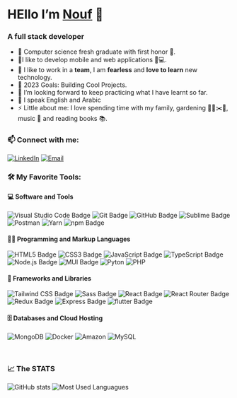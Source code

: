 # HEllo I’m [Nouf][website] 👋

### A full stack developer

- 🌱 Computer science fresh graduate with first honor 🥇. 
-  🔭I like to develop mobile and web applications 📱💻.
- 🤝 I like to work in a **team**, I am **fearless** and **love to learn** new technology.
- 🥅 2023 Goals: Building Cool Projects.
- 🤔 I’m looking forward to keep practicing what I have learnt so far.
- 💬 I speak English and Arabic
- ⚡ Little about me: I love spending time with my family, gardening 👨‍🌾✂️🌳, music 🎵 and reading books 📚.

### 📫 Connect with me:

[![LinkedIn](https://img.shields.io/badge/LinkedIn-0077B5?style=for-the-badge&logo=linkedin&logoColor=white)](https://linkedin.com/in/noufAlharthi)
[![Email](https://img.shields.io/badge/Gmail-D14836?style=for-the-badge&logo=gmail&logoColor=white)](mailto:nouf.saad.alharthi@gmail.com)


### 🛠️ My Favorite Tools:

#### 💻 Software and Tools

![Visual Studio Code Badge](https://img.shields.io/badge/Visual_Studio_Code-0078D4?style=for-the-badge&logo=visual%20studio%20code&logoColor=white)
![Git Badge](https://img.shields.io/badge/GIT-E44C30?style=for-the-badge&logo=git&logoColor=white)
![GitHub Badge](https://img.shields.io/badge/GitHub-100000?style=for-the-badge&logo=github&logoColor=white)
![Sublime Badge](https://img.shields.io/badge/sublime_text-%23575757.svg?&style=for-the-badge&logo=sublime-text&logoColor=important)
![Postman](https://img.shields.io/badge/Postman-FF6C37?style=for-the-badge&logo=postman&logoColor=white)
![Yarn](https://img.shields.io/badge/yarn-%232C8EBB.svg?style=for-the-badge&logo=yarn&logoColor=white)
![npm Badge](https://img.shields.io/badge/npm-CB3837?style=for-the-badge&logo=npm&logoColor=white)

#### 👨‍💻 Programming and Markup Languages

![HTML5 Badge](https://img.shields.io/badge/HTML-239120?style=for-the-badge&logo=html5&logoColor=white)
![CSS3 Badge](https://img.shields.io/badge/CSS-239120?&style=for-the-badge&logo=css3&logoColor=white)
![JavaScript Badge](https://img.shields.io/badge/JavaScript-F7DF1E?style=for-the-badge&logo=JavaScript&logoColor=white)
![TypeScript Badge](https://img.shields.io/badge/TypeScript-007ACC?style=for-the-badge&logo=typescript&logoColor=white)
![Node.js Badge](https://img.shields.io/badge/Node.js-43853D?style=for-the-badge&logo=node.js&logoColor=white)
![MUI Badge](https://img.shields.io/badge/Material--UI-0081CB?style=for-the-badge&logo=material-ui&logoColor=white)
![Pyton](https://img.shields.io/badge/Python-3776AB?style=for-the-badge&logo=python&logoColor=white)
![PHP](https://img.shields.io/badge/PHP-777BB4?style=for-the-badge&logo=php&logoColor=white)

#### 🧰 Frameworks and Libraries

![Tailwind CSS Badge](https://img.shields.io/badge/Tailwind_CSS-38B2AC?style=for-the-badge&logo=tailwind-css&logoColor=white)
![Sass Badge](https://img.shields.io/badge/Sass-CC6699?style=for-the-badge&logo=sass&logoColor=white)
![React Badge](https://img.shields.io/badge/React-20232A?style=for-the-badge&logo=react&logoColor=61DAFB)
![React Router Badge](https://img.shields.io/badge/React_Router-CA4245?style=for-the-badge&logo=react-router&logoColor=white)
![Redux Badge](https://img.shields.io/badge/Redux-593D88?style=for-the-badge&logo=redux&logoColor=white)
![Express Badge](https://img.shields.io/badge/Express.js-404D59?style=for-the-badge)
![flutter Badge](https://img.shields.io/badge/Flutter-02569B?style=for-the-badge&logo=flutter&logoColor=white)



#### 🗄️ Databases and Cloud Hosting


![MongoDB](https://img.shields.io/badge/MongoDB-4EA94B?style=for-the-badge&logo=mongodb&logoColor=white)
![Docker](https://img.shields.io/badge/docker-%230db7ed.svg?style=for-the-badge&logo=docker&logoColor=white)
![Amazon](https://img.shields.io/badge/Amazon_AWS-FF9900?style=for-the-badge&logo=amazonaws&logoColor=white)
![MySQL](https://img.shields.io/badge/MySQL-005C84?style=for-the-badge&logo=mysql&logoColor=white)

<br />

### :chart_with_upwards_trend: The STATS 

![GitHub stats](https://github-readme-stats.vercel.app/api?username=1n0ne&show_icons=true&count_private=true&theme=tokyonight)
![Most Used Languagues](https://github-readme-stats.vercel.app/api/top-langs/?username=1n0ne&theme=blue-green)


[website]: https://noufalharthi.netlify.app/
